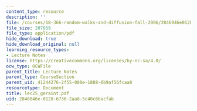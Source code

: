 ```yaml
---
content_type: resource
description: ''
file: /courses/18-366-random-walks-and-diffusion-fall-2006/2846046e012867362aa85c40c6bacfab_lec25_geraint.pdf
file_size: 207659
file_type: application/pdf
hide_download: true
hide_download_original: null
learning_resource_types:
- Lecture Notes
license: https://creativecommons.org/licenses/by-nc-sa/4.0/
ocw_type: OCWFile
parent_title: Lecture Notes
parent_type: CourseSection
parent_uid: 41244276-2f55-080e-1888-0b9af56fcaa8
resourcetype: Document
title: lec25_geraint.pdf
uid: 2846046e-0128-6736-2aa8-5c40c6bacfab
---
```

